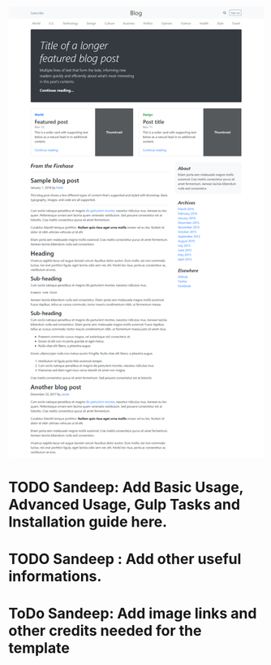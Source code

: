 ![Image of Yaktocat](https://github.com/rojitalamichhane/Blog/blob/master/blog-bootstrap4-screenshot.png)

# TODO Sandeep: Add Basic Usage, Advanced Usage, Gulp Tasks and Installation guide here.


# TODO Sandeep : Add other useful informations.
# ToDo Sandeep: Add image links and other credits needed for the template
